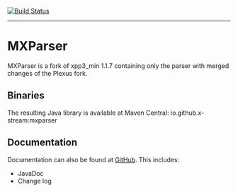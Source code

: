 [![Build Status](https://travis-ci.org/x-stream/mxparser.svg?branch=master)](https://travis-ci.org/x-stream/mxparser)

----
# MXParser
MXParser is a fork of xpp3_min 1.1.7 containing only the parser with merged changes of the Plexus fork.

## Binaries
The resulting Java library is available at Maven Central:
 io.github.x-stream:mxparser

## Documentation
Documentation can also be found at [GitHub](http://x-stream.github.io/mxparser).
This includes:
* JavaDoc
* Change log

